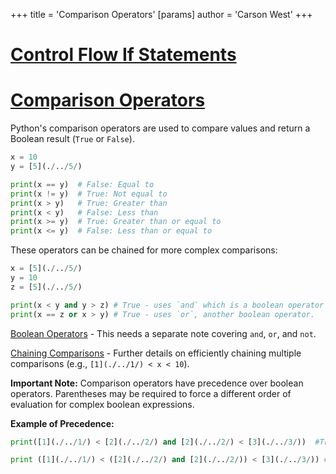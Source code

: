 +++
 title = 'Comparison Operators'
[params]
	author = 'Carson West'
+++
# [Control Flow If Statements](./../control-flow-if-statements/)
# [Comparison Operators](./../comparison-operators/) 
Python's comparison operators are used to compare values and return a Boolean result (`True` or `False`).

```python
x = 10
y = [5](./../5/)

print(x == y)  # False: Equal to
print(x != y)  # True: Not equal to
print(x > y)   # True: Greater than
print(x < y)   # False: Less than
print(x >= y)  # True: Greater than or equal to
print(x <= y)  # False: Less than or equal to
```

These operators can be chained for more complex comparisons:

```python
x = [5](./../5/)
y = 10
z = [5](./../5/)

print(x < y and y > z) # True - uses `and` which is a boolean operator which can be covered separately.
print(x == z or x > y) # True - uses `or`, another boolean operator.

```

[Boolean Operators](./../boolean-operators/)  - This needs a separate note covering `and`, `or`, and `not`.

[Chaining Comparisons](./../chaining-comparisons/) -  Further details on efficiently chaining multiple comparisons (e.g., `[1](./../1/) < x < 10`).


**Important Note:**  Comparison operators have precedence over boolean operators.  Parentheses may be required to force a different order of evaluation for complex boolean expressions.

**Example of Precedence:**

```python
print([1](./../1/) < [2](./../2/) and [2](./../2/) < [3](./../3/))  #True,  comparison before and

print ([1](./../1/) < ([2](./../2/) and [2](./../2/)) < [3](./../3/)) #Error: Invalid operand for and, needs a boolean
```
